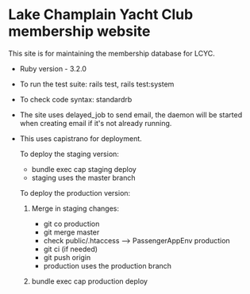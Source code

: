 # Lake Champlain Yacht Club membership website

This site is for maintaining the membership database for LCYC.


* Ruby version - 3.2.0

* To run the test suite: rails test, rails test:system

* To check code syntax: standardrb

* The site uses delayed_job to send email, the daemon will be started when creating email if it's not already running.

* This uses capistrano for deployment.

  To deploy the staging version:
  
    * bundle exec cap staging deploy
    * staging uses the master branch

  To deploy the production version:

    1. Merge in staging changes:
  
       * git co production
       * git merge master
       * check public/.htaccess --> PassengerAppEnv production
       * git ci (if needed)
       * git push origin
       * production uses the production branch

    2. bundle exec cap production deploy
